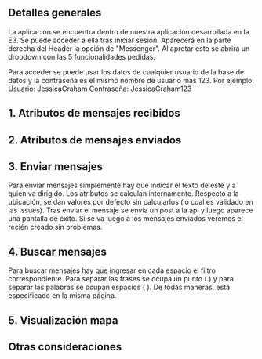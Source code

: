
## Detalles generales

La aplicación se encuentra dentro de nuestra aplicación desarrollada en la E3. 
Se puede acceder a ella tras iniciar sesión. Aparecerá en la parte derecha del Header
la opción de "Messenger". Al apretar esto se abrirá un dropdown con las 5 funcionalidades pedidas.

Para acceder se puede usar los datos de cualquier usuario de la base de datos y la contraseña es el mismo nombre de usuario más 123. Por ejemplo:
Usuario: JessicaGraham
Contraseña: JessicaGraham123

## 1. Atributos de mensajes recibidos


## 2. Atributos de mensajes enviados


## 3. Enviar mensajes

Para enviar mensajes simplemente hay que indicar el texto de este y a quien va dirigido. Los atributos se calculan internamente. Respecto a la ubicación, se dan valores por defecto sin calcularlos (lo cual es validado en las issues). Tras enviar el mensaje se envía un post a la api y luego aparece una pantalla de éxito. Si se va luego a los mensajes enviados veremos el recién creado sin problemas. 


## 4. Buscar mensajes

Para buscar mensajes hay que ingresar en cada espacio el filtro correspondiente. Para separar las frases se ocupa un punto (.) y para separar las palabras se ocupan espacios ( ). De todas maneras, está especificado en la misma página.


## 5. Visualización mapa


## Otras consideraciones




